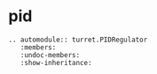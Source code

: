 # pid


```{eval-rst}
.. automodule:: turret.PIDRegulator
   :members:
   :undoc-members:
   :show-inheritance:
``` 